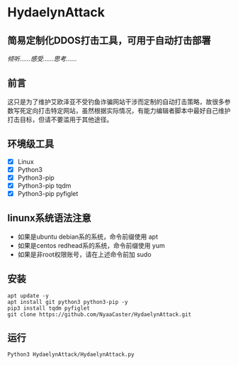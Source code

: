 # HydaelynAttack
## 简易定制化DDOS打击工具，可用于自动打击部署

*倾听……感受……思考……*

## 前言

这只是为了维护艾欧泽亚不受钓鱼诈骗网站干涉而定制的自动打击策略，故很多参数写死定向打击特定网站，虽然根据实际情况，有能力编辑者脚本中最好自己维护打击目标，但请不要滥用于其他途径。

## 环境级工具

- [x] Linux
- [x] Python3
- [x] Python3-pip
- [x] Python3-pip tqdm
- [x] Python3-pip pyfiglet

## linunx系统语法注意
- 如果是ubuntu debian系的系统，命令前缀使用 apt
- 如果是centos redhead系的系统，命令前缀使用 yum
- 如果是非root权限账号，请在上述命令前加 sudo

## 安装
```shell
apt update -y
apt install git python3 python3-pip -y
pip3 install tqdm pyfiglet
git clone https://github.com/NyaaCaster/HydaelynAttack.git
```

## 运行
```shell
Python3 HydaelynAttack/HydaelynAttack.py
```
